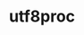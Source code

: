 ---
title: "utf8proc"
layout: cache
categories: [package, develop]
meta: {"versions": ["2.8.0"], "compilers": ["gcc@=11.4.0"], "oss": ["ubuntu20.04", "ubuntu22.04"], "platforms": ["linux"], "targets": ["x86_64_v3"], "stacks": ["e4s", "root"], "num_specs": 3, "num_specs_by_stack": {"root": 3, "e4s": 3}}
spec_details: [{"hash": "tadbik273glugm5lm3fxceziyjhksr2v", "compiler": "gcc@=11.4.0", "versions": ["2.8.0"], "os": "ubuntu20.04", "platform": "linux", "target": "x86_64_v3", "variants": ["build_system=cmake", "build_type=Release", "generator=make", "~ipo", "~shared"], "stacks": ["root", "e4s"], "size": "-", "tarball": "https://binaries.spack.io/develop/build_cache/linux-ubuntu20.04-x86_64_v3/gcc-11.4.0/utf8proc-2.8.0/linux-ubuntu20.04-x86_64_v3-gcc-11.4.0-utf8proc-2.8.0-tadbik273glugm5lm3fxceziyjhksr2v.spack"}, {"hash": "b77syyfdaaejr3nespig74keubcr7jl4", "compiler": "gcc@=11.4.0", "versions": ["2.8.0"], "os": "ubuntu22.04", "platform": "linux", "target": "x86_64_v3", "variants": ["build_system=cmake", "build_type=Release", "generator=make", "~ipo", "~shared"], "stacks": ["root", "e4s"], "size": "-", "tarball": "https://binaries.spack.io/develop/build_cache/linux-ubuntu22.04-x86_64_v3/gcc-11.4.0/utf8proc-2.8.0/linux-ubuntu22.04-x86_64_v3-gcc-11.4.0-utf8proc-2.8.0-b77syyfdaaejr3nespig74keubcr7jl4.spack"}, {"hash": "rjw4x5bvwamnxls7j3gd4qqoympa65tw", "compiler": "gcc@=11.4.0", "versions": ["2.8.0"], "os": "ubuntu22.04", "platform": "linux", "target": "x86_64_v3", "variants": ["build_system=cmake", "build_type=Release", "generator=make", "~ipo", "~shared"], "stacks": ["root", "e4s"], "size": "-", "tarball": "https://binaries.spack.io/develop/build_cache/linux-ubuntu22.04-x86_64_v3/gcc-11.4.0/utf8proc-2.8.0/linux-ubuntu22.04-x86_64_v3-gcc-11.4.0-utf8proc-2.8.0-rjw4x5bvwamnxls7j3gd4qqoympa65tw.spack"}]
---